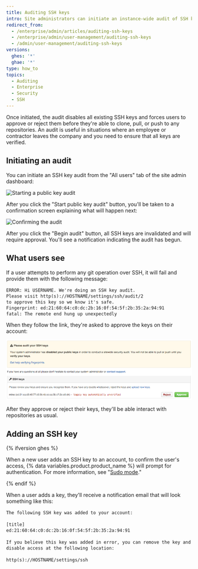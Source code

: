 ```yaml
---
title: Auditing SSH keys
intro: Site administrators can initiate an instance-wide audit of SSH keys.
redirect_from:
  - /enterprise/admin/articles/auditing-ssh-keys
  - /enterprise/admin/user-management/auditing-ssh-keys
  - /admin/user-management/auditing-ssh-keys
versions:
  ghes: '*'
  ghae: '*'
type: how_to
topics:
  - Auditing
  - Enterprise
  - Security
  - SSH
---
```

Once initiated, the audit disables all existing SSH keys and forces users to approve or reject them before they're able to clone, pull, or push to any repositories. An audit is useful in situations where an employee or contractor leaves the company and you need to ensure that all keys are verified.

## Initiating an audit

You can initiate an SSH key audit from the "All users" tab of the site admin dashboard:

![Starting a public key audit](/assets/images/enterprise/security/Enterprise-Start-Key-Audit.png)

After you click the "Start public key audit" button, you'll be taken to a confirmation screen explaining what will happen next:

![Confirming the audit](/assets/images/enterprise/security/Enterprise-Begin-Audit.png)

After you click the "Begin audit" button, all SSH keys are invalidated and will require approval. You'll see a notification indicating the audit has begun.

## What users see

If a user attempts to perform any git operation over SSH, it will fail and provide them with the following message:

```shell
ERROR: Hi USERNAME. We're doing an SSH key audit.
Please visit http(s)://HOSTNAME/settings/ssh/audit/2
to approve this key so we know it's safe.
Fingerprint: ed:21:60:64:c0:dc:2b:16:0f:54:5f:2b:35:2a:94:91
fatal: The remote end hung up unexpectedly
```

When they follow the link, they're asked to approve the keys on their account:

![Auditing keys](/assets/images/enterprise/security/Enterprise-Audit-SSH-Keys.png)

After they approve or reject their keys, they'll be able interact with repositories as usual.

## Adding an SSH key

{% ifversion ghes %}

When a new user adds an SSH key to an account, to confirm the user's access, {% data variables.product.product_name %} will prompt for authentication. For more information, see "[Sudo mode](/authentication/keeping-your-account-and-data-secure/sudo-mode)."

{% endif %}

When a user adds a key, they'll receive a notification email that will look something like this:

    The following SSH key was added to your account:

    [title]
    ed:21:60:64:c0:dc:2b:16:0f:54:5f:2b:35:2a:94:91

    If you believe this key was added in error, you can remove the key and disable access at the following location:

    http(s)://HOSTNAME/settings/ssh
